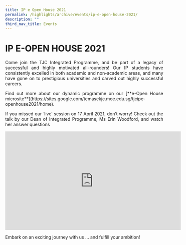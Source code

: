 ```yaml
---
title: IP e Open House 2021
permalink: /highlights/archive/events/ip-e-open-house-2021/
description: ""
third_nav_title: Events
---
```

# IP E-OPEN HOUSE 2021

<p style="text-align: justify;">Come join the TJC Integrated Programme, and be part of a legacy of successful and highly motivated all-rounders! Our IP students have consistently excelled in both academic and non-academic areas, and many have gone on to prestigious universities and carved out highly successful careers.</p>  

<p style="text-align: justify;">Find out more about our dynamic programme on our [**e-Open House microsite**](https://sites.google.com/temasekjc.moe.edu.sg/tjcipe-openhouse2021/home).</p>  

<p style="text-align: justify;">If you missed our ‘live’ session on 17 April 2021, don’t worry! Check out the talk by our Dean of Integrated Programme, Ms Erin Woodford, and watch her answer questions </p>

<iframe width="560" height="315" src="https://www.youtube.com/embed/ACif63cbvsQ" title="Dean's Presentation and 'Live' Q&A Segment [IP Open House 2021]" frameborder="0" allow="accelerometer; autoplay; clipboard-write; encrypted-media; gyroscope; picture-in-picture" allowfullscreen></iframe>

<p style="text-align: justify;">Embark on an exciting journey with us … and fulfill your ambition!</p>